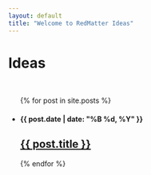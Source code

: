 ```yaml
---
layout: default
title: "Welcome to RedMatter Ideas"
---
```

<h1 class="font-['concourse4'] text-4xl">Ideas</h1>
<br>

<ul>
  {% for post in site.posts %}
    <li>
      <h4 class="text-gray-400">{{ post.date | date: "%B %d, %Y" }}</h4>
      <h2 class="font-['concourse2']"><a href="{{ post.url }}" class="text-2xl font-medium text-blue-600 dark:text-blue-500 hover:underline">{{ post.title }}</a></h2>
    </li>
  {% endfor %}
</ul>